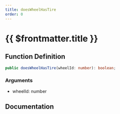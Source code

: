 ```yaml
---
title: doesWheelHasTire
order: 0
---
```


# {{ $frontmatter.title }}

## Function Definition

```ts
public doesWheelHasTire(wheelId: number): boolean;
```

### Arguments

* wheelId: number

## Documentation

<!--@include: ./parts/doesWheelHasTire.md-->
